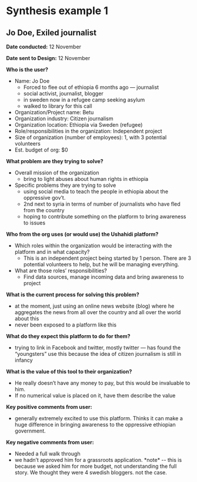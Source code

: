 # Synthesis example 1

## Jo Doe, Exiled journalist

**Date conducted:** 12 November

**Date sent to Design:** 12 November  


**Who is the user?** 

* Name: Jo Doe
  * Forced to flee out of ethiopia 6 months ago — journalist
  * social activist, journalist, blogger
  * in sweden now in a refugee camp seeking asylum
  * walked to library for this call
* Organization/Project name: Betu
* Organization industry: Citizen journalism
* Organization location: Ethiopia via Sweden \(refugee\)
* Role/responsibilities in the organization: Independent project
* Size of organization \(number of employees\): 1, with 3 potential volunteers
* Est. budget of org: $0

**What problem are they trying to solve?** 

* Overall mission of the organization
  * bring to light abuses about human rights in ethiopia
* Specific problems they are trying to solve
  * using social media to teach the people in ethiopia about the oppressive gov’t. 
  * 2nd next to syria in terms of number of journalists who have fled from the country
  * hoping to contribute something on the platform to bring awareness to issues

**Who from the org uses \(or would use\) the Ushahidi platform?**

* Which roles within the organization would be interacting with the platform and in what capacity?
  * This is an independent project being started by 1 person. There are 3 potential volunteers to help, but he will be managing everything.
* What are those roles’ responsibilities?
  * Find data sources, manage incoming data and bring awareness to project

**What is the current process for solving this problem?** 

* at the moment, just using an online news website \(blog\) where he aggregates the news from all over the country and all over the world about this
* never been exposed to a platform like this

**What do they expect this platform to do for them?**

* trying to link in Facebook and twitter, mostly twitter — has found the “youngsters” use this because  the idea of citizen journalism is still in infancy

**What is the value of this tool to their organization?**

* He really doesn’t have any money to pay, but this would be invaluable to him.
* If no numerical value is placed on it, have them describe the value

**Key positive comments from user:**

* generally extremely excited to use this platform. Thinks it can make a huge difference in bringing awareness to the oppressive ethiopian government.

**Key negative comments from user:**

* Needed a full walk through
* we hadn’t approved him for a grassroots application. \*note\* -- this is because we asked him for more budget, not understanding the full story. We thought they were 4 swedish bloggers. not the case. 

